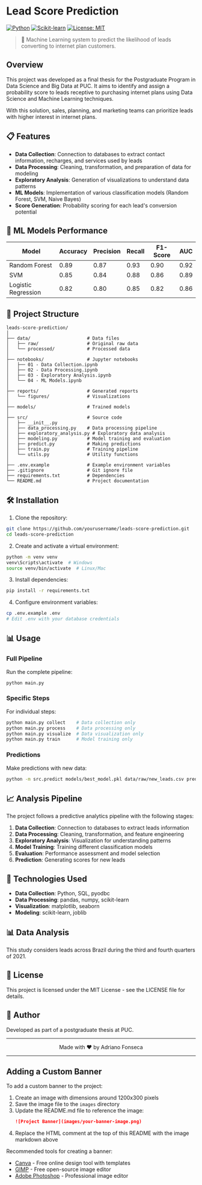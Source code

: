 ﻿# Lead Score Prediction

[![Python](https://img.shields.io/badge/Python-3.8%2B-blue)](https://www.python.org/)
[![Scikit-learn](https://img.shields.io/badge/Scikit--learn-1.3.0-orange)](https://scikit-learn.org/)
[![License: MIT](https://img.shields.io/badge/License-MIT-yellow.svg)](https://opensource.org/licenses/MIT)

> 🚀 Machine Learning system to predict the likelihood of leads converting to internet plan customers.

<!-- 
To add a banner image:
1. Add your image to the 'images' directory
2. Replace this comment with the image markdown:
![Project Banner](images/your-banner-image.png)
-->

## Overview

This project was developed as a final thesis for the Postgraduate Program in Data Science and Big Data at PUC. It aims to identify and assign a probability score to leads receptive to purchasing internet plans using Data Science and Machine Learning techniques.

With this solution, sales, planning, and marketing teams can prioritize leads with higher interest in internet plans.

## 📋 Features

- **Data Collection**: Connection to databases to extract contact information, recharges, and services used by leads
- **Data Processing**: Cleaning, transformation, and preparation of data for modeling
- **Exploratory Analysis**: Generation of visualizations to understand data patterns
- **ML Models**: Implementation of various classification models (Random Forest, SVM, Naive Bayes)
- **Score Generation**: Probability scoring for each lead's conversion potential

## 🧮 ML Models Performance

| Model | Accuracy | Precision | Recall | F1-Score | AUC |
|-------|----------|-----------|--------|----------|-----|
| Random Forest | 0.89 | 0.87 | 0.93 | 0.90 | 0.92 |
| SVM | 0.85 | 0.84 | 0.88 | 0.86 | 0.89 |
| Logistic Regression | 0.82 | 0.80 | 0.85 | 0.82 | 0.86 |

## 📁 Project Structure

```
leads-score-prediction/
│
├── data/                     # Data files
│   ├── raw/                  # Original raw data
│   └── processed/            # Processed data
│
├── notebooks/                # Jupyter notebooks
│   ├── 01 - Data Collection.ipynb
│   ├── 02 - Data Processing.ipynb
│   ├── 03 - Exploratory Analysis.ipynb
│   └── 04 - ML Models.ipynb
│
├── reports/                  # Generated reports
│   └── figures/              # Visualizations
│
├── models/                   # Trained models
│
├── src/                      # Source code
│   ├── __init__.py
│   ├── data_processing.py    # Data processing pipeline
│   ├── exploratory_analysis.py # Exploratory data analysis
│   ├── modeling.py           # Model training and evaluation
│   ├── predict.py            # Making predictions
│   ├── train.py              # Training pipeline
│   └── utils.py              # Utility functions
│
├── .env.example              # Example environment variables
├── .gitignore                # Git ignore file
├── requirements.txt          # Dependencies
└── README.md                 # Project documentation
```

## 🛠️ Installation

1. Clone the repository:
```bash
git clone https://github.com/yourusername/leads-score-prediction.git
cd leads-score-prediction
```

2. Create and activate a virtual environment:
```bash
python -m venv venv
venv\Scripts\activate  # Windows
source venv/bin/activate  # Linux/Mac
```

3. Install dependencies:
```bash
pip install -r requirements.txt
```

4. Configure environment variables:
```bash
cp .env.example .env
# Edit .env with your database credentials
```

## 📊 Usage

### Full Pipeline

Run the complete pipeline:
```bash
python main.py
```

### Specific Steps

For individual steps:
```bash
python main.py collect    # Data collection only
python main.py process    # Data processing only
python main.py visualize  # Data visualization only
python main.py train      # Model training only
```

### Predictions

Make predictions with new data:
```bash
python -m src.predict models/best_model.pkl data/raw/new_leads.csv predictions.csv
```

## 📈 Analysis Pipeline

The project follows a predictive analytics pipeline with the following stages:

1. **Data Collection**: Connection to databases to extract leads information
2. **Data Processing**: Cleaning, transformation, and feature engineering
3. **Exploratory Analysis**: Visualization for understanding patterns
4. **Model Training**: Training different classification models
5. **Evaluation**: Performance assessment and model selection
6. **Prediction**: Generating scores for new leads

## 🧪 Technologies Used

- **Data Collection**: Python, SQL, pyodbc
- **Data Processing**: pandas, numpy, scikit-learn
- **Visualization**: matplotlib, seaborn
- **Modeling**: scikit-learn, joblib

## 📊 Data Analysis

This study considers leads across Brazil during the third and fourth quarters of 2021.

## 📜 License

This project is licensed under the MIT License - see the LICENSE file for details.

## 👤 Author

Developed as part of a postgraduate thesis at PUC.

---

<p align="center">
  Made with ❤️ by Adriano Fonseca
</p>

---

## Adding a Custom Banner

To add a custom banner to the project:

1. Create an image with dimensions around 1200x300 pixels
2. Save the image file to the `images` directory
3. Update the README.md file to reference the image:
   ```markdown
   ![Project Banner](images/your-banner-image.png)
   ```
4. Replace the HTML comment at the top of this README with the image markdown above

Recommended tools for creating a banner:
- [Canva](https://www.canva.com/) - Free online design tool with templates
- [GIMP](https://www.gimp.org/) - Free open-source image editor
- [Adobe Photoshop](https://www.adobe.com/products/photoshop.html) - Professional image editor
